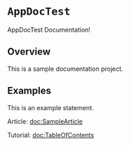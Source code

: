 # ``AppDocTest``

AppDocTest Documentation!

## Overview

This is a sample documentation project.

## Examples

This is an example statement.

Article: <doc:SampleArticle>

Tutorial: <doc:TableOfContents>

